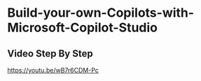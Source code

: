 # Build-your-own-Copilots-with-Microsoft-Copilot-Studio
## Video Step By Step
https://youtu.be/wB7r6CDM-Pc
